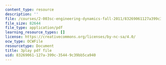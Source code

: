 ```yaml
---
content_type: resource
description: ''
file: /courses/2-003sc-engineering-dynamics-fall-2011/83269061127a399c35449c39bb5ca940_tm51lwadMOc.pdf
file_size: 82644
file_type: application/pdf
learning_resource_types: []
license: https://creativecommons.org/licenses/by-nc-sa/4.0/
ocw_type: OCWFile
resourcetype: Document
title: 3play pdf file
uid: 83269061-127a-399c-3544-9c39bb5ca940
---
```

